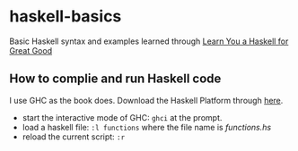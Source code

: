 # haskell-basics
Basic Haskell syntax and examples learned through [Learn You a Haskell for Great Good](http://learnyouahaskell.com/)

## How to complie and run Haskell code
I use GHC as the book does. Download the Haskell Platform through [here](https://www.haskell.org/platform/).

+ start the interactive mode of GHC: `ghci` at the prompt. 
+ load a haskell file: `:l functions` where the file name is *functions.hs*
+ reload the current script: `:r`
